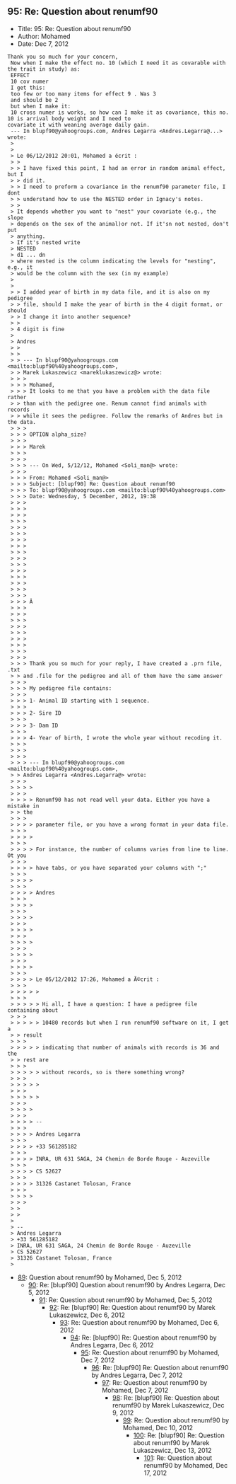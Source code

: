 ## 95: Re: Question about renumf90

- Title: 95: Re: Question about renumf90
- Author: Mohamed
- Date: Dec 7, 2012
```
Thank you so much for your concern,
 Now when I make the effect no. 10 (which I need it as covarable with the trait in study) as:
 EFFECT
 10 cov numer 
 I get this:
 too few or too many items for effect 9 . Was 3
 and should be 2 
 but when I make it:
 10 cross numer is works, so how can I make it as covariance, this no. 10 is arrival body weight and I need to
covariate it with weaning average daily gain.
 --- In blupf90@yahoogroups.com, Andres Legarra <Andres.Legarra@...> wrote:
 >
 > 
 > Le 06/12/2012 20:01, Mohamed a écrit :
 > >
 > > I have fixed this point, I had an error in random animal effect, but I 
 > > did it.
 > > I need to preform a covariance in the renumf90 parameter file, I dont 
 > > understand how to use the NESTED order in Ignacy's notes.
 > >
 > It depends whether you want to "nest" your covariate (e.g., the slope 
 > depends on the sex of the animal)or not. If it'sn not nested, don't put 
 > anything.
 > If it's nested write
 > NESTED
 > d1 ... dn
 > where nested is the column indicating the levels for "nesting", e.g., it 
 > would be the column with the sex (in my example)
 > 
 > 
 > > I added year of birth in my data file, and it is also on my pedigree 
 > > file, should I make the year of birth in the 4 digit format, or should 
 > > I change it into another sequence?
 > >
 > 4 digit is fine
 > 
 > Andres
 > >
 > >
 > > --- In blupf90@yahoogroups.com <mailto:blupf90%40yahoogroups.com>, 
 > > Marek Lukaszewicz <mareklukaszewicz@> wrote:
 > > >
 > > > Mohamed,
 > > > It looks to me that you have a problem with the data file rather 
 > > than with the pedigree one. Renum cannot find animals with records 
 > > while it sees the pedigree. Follow the remarks of Andres but in the data.
 > > >
 > > > OPTION alpha_size?
 > > >
 > > > Marek
 > > >
 > > >
 > > > --- On Wed, 5/12/12, Mohamed <Soli_man@> wrote:
 > > >
 > > > From: Mohamed <Soli_man@>
 > > > Subject: [blupf90] Re: Question about renumf90
 > > > To: blupf90@yahoogroups.com <mailto:blupf90%40yahoogroups.com>
 > > > Date: Wednesday, 5 December, 2012, 19:38
 > > >
 > > >
 > > >
 > > >
 > > >
 > > >
 > > >
 > > >
 > > >
 > > >
 > > >
 > > >
 > > >
 > > >
 > > >
 > > >
 > > > Â
 > > >
 > > >
 > > >
 > > >
 > > >
 > > >
 > > >
 > > >
 > > >
 > > > Thank you so much for your reply, I have created a .prn file, .txt 
 > > and .file for the pedigree and all of them have the same answer
 > > >
 > > > My pedigree file contains:
 > > >
 > > > 1- Animal ID starting with 1 sequence.
 > > >
 > > > 2- Sire ID
 > > >
 > > > 3- Dam ID
 > > >
 > > > 4- Year of birth, I wrote the whole year without recoding it.
 > > >
 > > >
 > > >
 > > > --- In blupf90@yahoogroups.com <mailto:blupf90%40yahoogroups.com>, 
 > > Andres Legarra <Andres.Legarra@> wrote:
 > > >
 > > > >
 > > >
 > > > > Renumf90 has not read well your data. Either you have a mistake in 
 > > the
 > > >
 > > > > parameter file, or you have a wrong format in your data file.
 > > >
 > > > >
 > > >
 > > > > For instance, the number of columns varies from line to line. Ot you
 > > >
 > > > > have tabs, or you have separated your columns with ";"
 > > >
 > > > >
 > > >
 > > > > Andres
 > > >
 > > > >
 > > >
 > > > >
 > > >
 > > > >
 > > >
 > > > >
 > > >
 > > > >
 > > >
 > > > >
 > > >
 > > > > Le 05/12/2012 17:26, Mohamed a Ã©crit :
 > > >
 > > > > >
 > > >
 > > > > > Hi all, I have a question: I have a pedigree file containing about
 > > >
 > > > > > 10480 records but when I run renumf90 software on it, I get a 
 > > result
 > > >
 > > > > > indicating that number of animals with records is 36 and the 
 > > rest are
 > > >
 > > > > > without records, so is there something wrong?
 > > >
 > > > > >
 > > >
 > > > > >
 > > >
 > > > >
 > > >
 > > > > --
 > > >
 > > > > Andres Legarra
 > > >
 > > > > +33 561285182
 > > >
 > > > > INRA, UR 631 SAGA, 24 Chemin de Borde Rouge - Auzeville
 > > >
 > > > > CS 52627
 > > >
 > > > > 31326 Castanet Tolosan, France
 > > >
 > > > >
 > > >
 > >
 > > 
 > 
 > -- 
 > Andres Legarra
 > +33 561285182
 > INRA, UR 631 SAGA, 24 Chemin de Borde Rouge - Auzeville
 > CS 52627
 > 31326 Castanet Tolosan, France
 > 
```

- [89](0089.md): Question about renumf90 by Mohamed, Dec 5, 2012
    - [90](0090.md): Re: [blupf90] Question about renumf90 by Andres Legarra, Dec 5, 2012
        - [91](0091.md): Re: Question about renumf90 by Mohamed, Dec 5, 2012
            - [92](0092.md): Re: [blupf90] Re: Question about renumf90 by Marek Lukaszewicz, Dec 6, 2012
                - [93](0093.md): Re: Question about renumf90 by Mohamed, Dec 6, 2012
                    - [94](0094.md): Re: [blupf90] Re: Question about renumf90 by Andres Legarra, Dec 6, 2012
                        - [95](0095.md): Re: Question about renumf90 by Mohamed, Dec 7, 2012
                            - [96](0096.md): Re: [blupf90] Re: Question about renumf90 by Andres Legarra, Dec 7, 2012
                                - [97](0097.md): Re: Question about renumf90 by Mohamed, Dec 7, 2012
                                    - [98](0098.md): Re: [blupf90] Re: Question about renumf90 by Marek Lukaszewicz, Dec 9, 2012
                                        - [99](0099.md): Re: Question about renumf90 by Mohamed, Dec 10, 2012
                                            - [100](0100.md): Re: [blupf90] Re: Question about renumf90 by Marek Lukaszewicz, Dec 13, 2012
                                                - [101](0101.md): Re: Question about renumf90 by Mohamed, Dec 17, 2012
